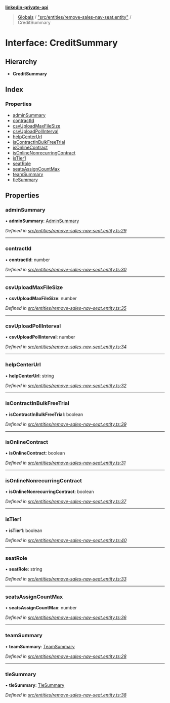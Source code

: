 **[linkedin-private-api](../README.md)**

> [Globals](../globals.md) / ["src/entities/remove-sales-nav-seat.entity"](../modules/_src_entities_remove_sales_nav_seat_entity_.md) / CreditSummary

# Interface: CreditSummary

## Hierarchy

* **CreditSummary**

## Index

### Properties

* [adminSummary](_src_entities_remove_sales_nav_seat_entity_.creditsummary.md#adminsummary)
* [contractId](_src_entities_remove_sales_nav_seat_entity_.creditsummary.md#contractid)
* [csvUploadMaxFileSize](_src_entities_remove_sales_nav_seat_entity_.creditsummary.md#csvuploadmaxfilesize)
* [csvUploadPollInterval](_src_entities_remove_sales_nav_seat_entity_.creditsummary.md#csvuploadpollinterval)
* [helpCenterUrl](_src_entities_remove_sales_nav_seat_entity_.creditsummary.md#helpcenterurl)
* [isContractInBulkFreeTrial](_src_entities_remove_sales_nav_seat_entity_.creditsummary.md#iscontractinbulkfreetrial)
* [isOnlineContract](_src_entities_remove_sales_nav_seat_entity_.creditsummary.md#isonlinecontract)
* [isOnlineNonrecurringContract](_src_entities_remove_sales_nav_seat_entity_.creditsummary.md#isonlinenonrecurringcontract)
* [isTier1](_src_entities_remove_sales_nav_seat_entity_.creditsummary.md#istier1)
* [seatRole](_src_entities_remove_sales_nav_seat_entity_.creditsummary.md#seatrole)
* [seatsAssignCountMax](_src_entities_remove_sales_nav_seat_entity_.creditsummary.md#seatsassigncountmax)
* [teamSummary](_src_entities_remove_sales_nav_seat_entity_.creditsummary.md#teamsummary)
* [tleSummary](_src_entities_remove_sales_nav_seat_entity_.creditsummary.md#tlesummary)

## Properties

### adminSummary

•  **adminSummary**: [AdminSummary](_src_entities_remove_sales_nav_seat_entity_.adminsummary.md)

*Defined in [src/entities/remove-sales-nav-seat.entity.ts:29](https://github.com/cosiall/linkedin-private-api/blob/e4e3ce2/src/entities/remove-sales-nav-seat.entity.ts#L29)*

___

### contractId

•  **contractId**: number

*Defined in [src/entities/remove-sales-nav-seat.entity.ts:30](https://github.com/cosiall/linkedin-private-api/blob/e4e3ce2/src/entities/remove-sales-nav-seat.entity.ts#L30)*

___

### csvUploadMaxFileSize

•  **csvUploadMaxFileSize**: number

*Defined in [src/entities/remove-sales-nav-seat.entity.ts:35](https://github.com/cosiall/linkedin-private-api/blob/e4e3ce2/src/entities/remove-sales-nav-seat.entity.ts#L35)*

___

### csvUploadPollInterval

•  **csvUploadPollInterval**: number

*Defined in [src/entities/remove-sales-nav-seat.entity.ts:34](https://github.com/cosiall/linkedin-private-api/blob/e4e3ce2/src/entities/remove-sales-nav-seat.entity.ts#L34)*

___

### helpCenterUrl

•  **helpCenterUrl**: string

*Defined in [src/entities/remove-sales-nav-seat.entity.ts:32](https://github.com/cosiall/linkedin-private-api/blob/e4e3ce2/src/entities/remove-sales-nav-seat.entity.ts#L32)*

___

### isContractInBulkFreeTrial

•  **isContractInBulkFreeTrial**: boolean

*Defined in [src/entities/remove-sales-nav-seat.entity.ts:39](https://github.com/cosiall/linkedin-private-api/blob/e4e3ce2/src/entities/remove-sales-nav-seat.entity.ts#L39)*

___

### isOnlineContract

•  **isOnlineContract**: boolean

*Defined in [src/entities/remove-sales-nav-seat.entity.ts:31](https://github.com/cosiall/linkedin-private-api/blob/e4e3ce2/src/entities/remove-sales-nav-seat.entity.ts#L31)*

___

### isOnlineNonrecurringContract

•  **isOnlineNonrecurringContract**: boolean

*Defined in [src/entities/remove-sales-nav-seat.entity.ts:37](https://github.com/cosiall/linkedin-private-api/blob/e4e3ce2/src/entities/remove-sales-nav-seat.entity.ts#L37)*

___

### isTier1

•  **isTier1**: boolean

*Defined in [src/entities/remove-sales-nav-seat.entity.ts:40](https://github.com/cosiall/linkedin-private-api/blob/e4e3ce2/src/entities/remove-sales-nav-seat.entity.ts#L40)*

___

### seatRole

•  **seatRole**: string

*Defined in [src/entities/remove-sales-nav-seat.entity.ts:33](https://github.com/cosiall/linkedin-private-api/blob/e4e3ce2/src/entities/remove-sales-nav-seat.entity.ts#L33)*

___

### seatsAssignCountMax

•  **seatsAssignCountMax**: number

*Defined in [src/entities/remove-sales-nav-seat.entity.ts:36](https://github.com/cosiall/linkedin-private-api/blob/e4e3ce2/src/entities/remove-sales-nav-seat.entity.ts#L36)*

___

### teamSummary

•  **teamSummary**: [TeamSummary](_src_entities_remove_sales_nav_seat_entity_.teamsummary.md)

*Defined in [src/entities/remove-sales-nav-seat.entity.ts:28](https://github.com/cosiall/linkedin-private-api/blob/e4e3ce2/src/entities/remove-sales-nav-seat.entity.ts#L28)*

___

### tleSummary

•  **tleSummary**: [TleSummary](_src_entities_remove_sales_nav_seat_entity_.tlesummary.md)

*Defined in [src/entities/remove-sales-nav-seat.entity.ts:38](https://github.com/cosiall/linkedin-private-api/blob/e4e3ce2/src/entities/remove-sales-nav-seat.entity.ts#L38)*

